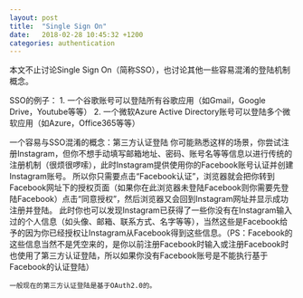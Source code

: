 ```yaml
---
layout: post
title:  "Single Sign On"
date:   2018-02-28 10:45:32 +1200
categories: authentication
---
```

本文不止讨论Single Sign On（简称SSO），也讨论其他一些容易混淆的登陆机制概念。

SSO的例子：
    1. 一个谷歌账号可以登陆所有谷歌应用（如Gmail，Google Drive，Youtube等等）
    2. 一个微软Azure Active Directory账号可以登陆多个微软应用（如Azure，Office365等等）

一个容易与SSO混淆的概念：第三方认证登陆
    你可能熟悉这样的场景，你尝试注册Instagram，但你不想手动填写邮箱地址、密码、账号名等等信息以进行传统的注册机制（很烦很啰嗦），此时Instagram提供使用你的Facebook账号认证并创建Instagram账号。
    所以你只需要点击“Facebook认证”，浏览器就会把你转到Facebook网址下的授权页面（如果你在此浏览器未登陆Facebook则你需要先登陆Facebook）点击“同意授权”，然后浏览器又会回到Instagram网址并显示成功注册并登陆。
    此时你也可以发现Instagram已获得了一些你没有在Instagram输入过的个人信息（如头像、邮箱、联系方式、名字等等），当然这些是Facebook给予的因为你已经授权让Instagram从Facebook得到这些信息。（PS：Facebook的这些信息当然不是凭空来的，是你以前注册Facebook时输入或注册Facebook时也使用了第三方认证登陆，所以如果你没有Facebook账号是不能执行基于Facebook的认证登陆）

    一般现在的第三方认证登陆是基于OAuth2.0的。